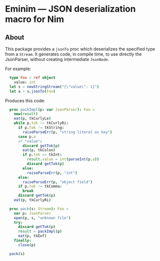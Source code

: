 # Eminim — JSON deserialization macro for Nim

## About

This package provides a ``jsonTo`` proc which deserializes the specified type from a ``Stream``. It
generates code, in compile time, to use directly the JsonParser, without creating intermediate `JsonNode`.

For example:

```nim
  type Foo = ref object
    value: int
  let s = newStringStream("{\"value\": 1}")
  let a = s.jsonTo(Foo)
```

Produces this code:

```nim
  proc packImpl(p: var JsonParser): Foo =
    new(result)
    eat(p, tkCurlyLe)
    while p.tok != tkCurlyRi:
      if p.tok != tkString:
        raiseParseErr(p, "string literal as key")
      case p.a
      of "value":
        discard getTok(p)
        eat(p, tkColon)
        if p.tok == tkInt:
          result.value = int(parseInt(p.a))
          discard getTok(p)
        else:
          raiseParseErr(p, "int")
      else:
        raiseParseErr(p, "object field")
      if p.tok != tkComma:
        break
      discard getTok(p)
    eat(p, tkCurlyRi)

  proc pack(s: Stream): Foo =
    var p: JsonParser
    open(p, s, "unknown file")
    try:
      discard getTok(p)
      result = packImpl(p)
      eat(p, tkEof)
    finally:
      close(p)

  pack(s)
```
